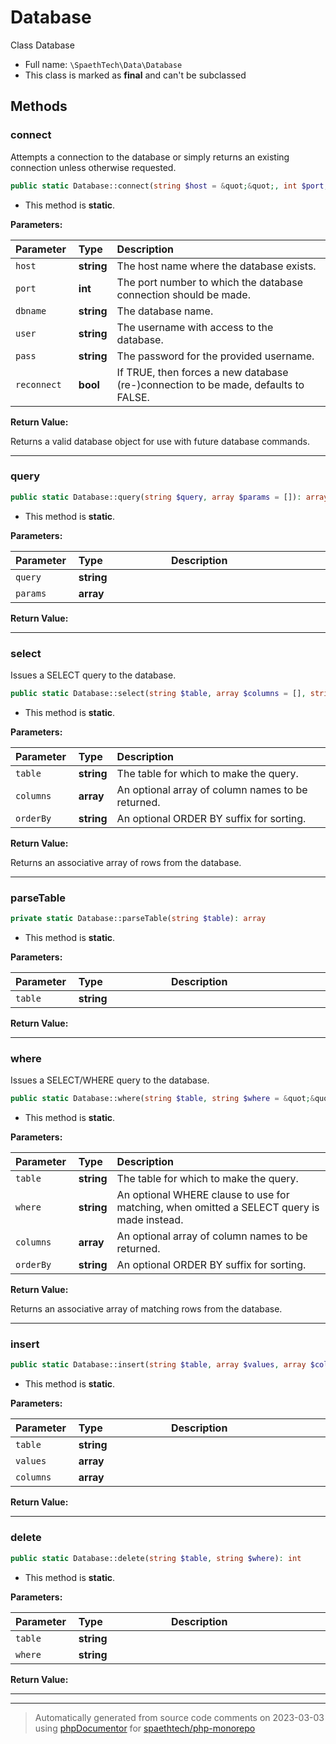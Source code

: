 # Database

Class Database



* Full name: `\SpaethTech\Data\Database`
* This class is marked as **final** and can't be subclassed



## Methods

### connect

Attempts a connection to the database or simply returns an existing connection unless otherwise requested.

```php
public static Database::connect(string $host = &quot;&quot;, int $port, string $dbname = &quot;&quot;, string $user = &quot;&quot;, string $pass = &quot;&quot;, bool $reconnect = false): null|\PDO
```



* This method is **static**.




**Parameters:**

| Parameter  | Type  | Description  |
|:-----------|:------|:-------------|
| `host` | **string** | The host name where the database exists. |
| `port` | **int** | The port number to which the database connection should be made. |
| `dbname` | **string** | The database name. |
| `user` | **string** | The username with access to the database. |
| `pass` | **string** | The password for the provided username. |
| `reconnect` | **bool** | If TRUE, then forces a new database (re-)connection to be made, defaults to FALSE. |


**Return Value:**

Returns a valid database object for use with future database commands.



---
### query



```php
public static Database::query(string $query, array $params = []): array
```



* This method is **static**.




**Parameters:**

| Parameter  | Type  | Description  |
|:-----------|:------|:-------------|
| `query` | **string** |  |
| `params` | **array** |  |


**Return Value:**





---
### select

Issues a SELECT query to the database.

```php
public static Database::select(string $table, array $columns = [], string $orderBy = &quot;&quot;): array
```



* This method is **static**.




**Parameters:**

| Parameter  | Type  | Description  |
|:-----------|:------|:-------------|
| `table` | **string** | The table for which to make the query. |
| `columns` | **array** | An optional array of column names to be returned. |
| `orderBy` | **string** | An optional ORDER BY suffix for sorting. |


**Return Value:**

Returns an associative array of rows from the database.



---
### parseTable



```php
private static Database::parseTable(string $table): array
```



* This method is **static**.




**Parameters:**

| Parameter  | Type  | Description  |
|:-----------|:------|:-------------|
| `table` | **string** |  |


**Return Value:**





---
### where

Issues a SELECT/WHERE query to the database.

```php
public static Database::where(string $table, string $where = &quot;&quot;, array $columns = [], string $orderBy = &quot;&quot;): array
```



* This method is **static**.




**Parameters:**

| Parameter  | Type  | Description  |
|:-----------|:------|:-------------|
| `table` | **string** | The table for which to make the query. |
| `where` | **string** | An optional WHERE clause to use for matching, when omitted a SELECT query is made instead. |
| `columns` | **array** | An optional array of column names to be returned. |
| `orderBy` | **string** | An optional ORDER BY suffix for sorting. |


**Return Value:**

Returns an associative array of matching rows from the database.



---
### insert



```php
public static Database::insert(string $table, array $values, array $columns = []): int
```



* This method is **static**.




**Parameters:**

| Parameter  | Type  | Description  |
|:-----------|:------|:-------------|
| `table` | **string** |  |
| `values` | **array** |  |
| `columns` | **array** |  |


**Return Value:**





---
### delete



```php
public static Database::delete(string $table, string $where): int
```



* This method is **static**.




**Parameters:**

| Parameter  | Type  | Description  |
|:-----------|:------|:-------------|
| `table` | **string** |  |
| `where` | **string** |  |


**Return Value:**





---


---
> Automatically generated from source code comments on 2023-03-03 using
> [phpDocumentor](http://www.phpdoc.org/) for [spaethtech/php-monorepo](https://github.com/spaethtech/php-monorepo)

<style>
/* Remove padding and background in <code> used in the structs title */
h2 code,
h3 code,
h4 code,
h5 code {
    background: none !important;
    padding: 0 !important;
}

table {
    width: 100%;
    display: table;
}

thead > tr > th {
    text-align: left;
}

thead > tr > th:first-child {
    width: 20%;
}

/* Remove padding and background in <code> used in the tables */
td code,
th code {
    background: none;
    padding: 0;
}
</style>
